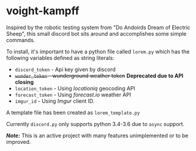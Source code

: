 # voight-kampff

Inspired by the robotic testing system from "Do Andoirds Dream of Electric Sheep", this small discord bot sits around and accomplishes some simple commands.

To install, it's important to have a python file called `lorem.py` which has the following variables defined as string literals:
* `discord_token` - Api key given by discord
* ~~`wunder_token` - wunderground weather token~~ **Deprecated due to API closing**
* `location_token` - Using *locationiq* geocoding API
* `forecast_token` - Using *forecast.io* weather API
* `imgur_id` - Using *Imgur* client ID.

A template file has been created as `lorem_template.py`

Currently `discord.py` only supports python 3.4-3.6 due to `async` support.

***Note:*** This is an active project with many features unimplemented or to be improved.
